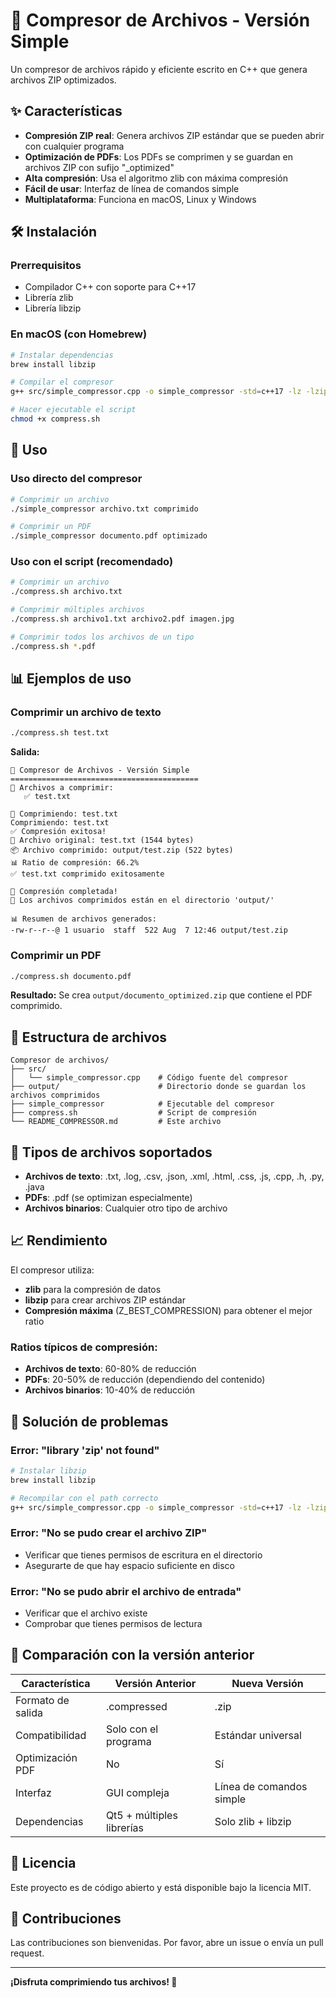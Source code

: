 # 🚀 Compresor de Archivos - Versión Simple

Un compresor de archivos rápido y eficiente escrito en C++ que genera archivos ZIP optimizados.

## ✨ Características

- **Compresión ZIP real**: Genera archivos ZIP estándar que se pueden abrir con cualquier programa
- **Optimización de PDFs**: Los PDFs se comprimen y se guardan en archivos ZIP con sufijo "_optimized"
- **Alta compresión**: Usa el algoritmo zlib con máxima compresión
- **Fácil de usar**: Interfaz de línea de comandos simple
- **Multiplataforma**: Funciona en macOS, Linux y Windows

## 🛠️ Instalación

### Prerrequisitos

- Compilador C++ con soporte para C++17
- Librería zlib
- Librería libzip

### En macOS (con Homebrew)

```bash
# Instalar dependencias
brew install libzip

# Compilar el compresor
g++ src/simple_compressor.cpp -o simple_compressor -std=c++17 -lz -lzip -I/opt/homebrew/include -L/opt/homebrew/lib

# Hacer ejecutable el script
chmod +x compress.sh
```

## 📖 Uso

### Uso directo del compresor

```bash
# Comprimir un archivo
./simple_compressor archivo.txt comprimido

# Comprimir un PDF
./simple_compressor documento.pdf optimizado
```

### Uso con el script (recomendado)

```bash
# Comprimir un archivo
./compress.sh archivo.txt

# Comprimir múltiples archivos
./compress.sh archivo1.txt archivo2.pdf imagen.jpg

# Comprimir todos los archivos de un tipo
./compress.sh *.pdf
```

## 📊 Ejemplos de uso

### Comprimir un archivo de texto

```bash
./compress.sh test.txt
```

**Salida:**
```
🚀 Compresor de Archivos - Versión Simple
==========================================
📁 Archivos a comprimir:
   ✅ test.txt

🔄 Comprimiendo: test.txt
Comprimiendo: test.txt
✅ Compresión exitosa!
📁 Archivo original: test.txt (1544 bytes)
📦 Archivo comprimido: output/test.zip (522 bytes)
📊 Ratio de compresión: 66.2%
✅ test.txt comprimido exitosamente

🎯 Compresión completada!
📂 Los archivos comprimidos están en el directorio 'output/'

📊 Resumen de archivos generados:
-rw-r--r--@ 1 usuario  staff  522 Aug  7 12:46 output/test.zip
```

### Comprimir un PDF

```bash
./compress.sh documento.pdf
```

**Resultado:** Se crea `output/documento_optimized.zip` que contiene el PDF comprimido.

## 📁 Estructura de archivos

```
Compresor de archivos/
├── src/
│   └── simple_compressor.cpp    # Código fuente del compresor
├── output/                      # Directorio donde se guardan los archivos comprimidos
├── simple_compressor            # Ejecutable del compresor
├── compress.sh                  # Script de compresión
└── README_COMPRESSOR.md         # Este archivo
```

## 🔧 Tipos de archivos soportados

- **Archivos de texto**: .txt, .log, .csv, .json, .xml, .html, .css, .js, .cpp, .h, .py, .java
- **PDFs**: .pdf (se optimizan especialmente)
- **Archivos binarios**: Cualquier otro tipo de archivo

## 📈 Rendimiento

El compresor utiliza:
- **zlib** para la compresión de datos
- **libzip** para crear archivos ZIP estándar
- **Compresión máxima** (Z_BEST_COMPRESSION) para obtener el mejor ratio

### Ratios típicos de compresión:
- **Archivos de texto**: 60-80% de reducción
- **PDFs**: 20-50% de reducción (dependiendo del contenido)
- **Archivos binarios**: 10-40% de reducción

## 🚨 Solución de problemas

### Error: "library 'zip' not found"
```bash
# Instalar libzip
brew install libzip

# Recompilar con el path correcto
g++ src/simple_compressor.cpp -o simple_compressor -std=c++17 -lz -lzip -I/opt/homebrew/include -L/opt/homebrew/lib
```

### Error: "No se pudo crear el archivo ZIP"
- Verificar que tienes permisos de escritura en el directorio
- Asegurarte de que hay espacio suficiente en disco

### Error: "No se pudo abrir el archivo de entrada"
- Verificar que el archivo existe
- Comprobar que tienes permisos de lectura

## 🔄 Comparación con la versión anterior

| Característica | Versión Anterior | Nueva Versión |
|----------------|------------------|---------------|
| Formato de salida | .compressed | .zip |
| Compatibilidad | Solo con el programa | Estándar universal |
| Optimización PDF | No | Sí |
| Interfaz | GUI compleja | Línea de comandos simple |
| Dependencias | Qt5 + múltiples librerías | Solo zlib + libzip |

## 📝 Licencia

Este proyecto es de código abierto y está disponible bajo la licencia MIT.

## 🤝 Contribuciones

Las contribuciones son bienvenidas. Por favor, abre un issue o envía un pull request.

---

**¡Disfruta comprimiendo tus archivos! 🎉**
